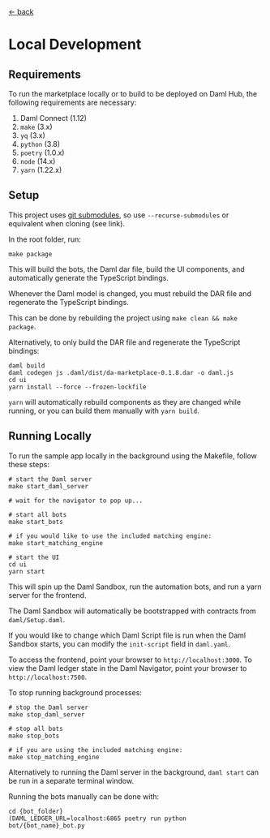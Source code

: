 [← back](../README.md)

# Local Development

## Requirements

To run the marketplace locally or to build to be deployed on Daml Hub, the following requirements are necessary:

1. Daml Connect (1.12)
2. `make` (3.x)
3. `yq` (3.x)
4. `python` (3.8)
5. `poetry` (1.0.x)
6. `node` (14.x)
7. `yarn` (1.22.x)

## Setup

This project uses [git submodules](https://git-scm.com/book/en/v2/Git-Tools-Submodules), so use `--recurse-submodules` or equivalent when cloning (see link).

In the root folder, run:

```
make package
```

This will build the bots, the Daml dar file, build the UI components, and automatically generate the TypeScript bindings.

Whenever the Daml model is changed, you must rebuild the DAR file and regenerate the TypeScript bindings.

This can be done by rebuilding the project using `make clean && make package`.

Alternatively, to only build the DAR file and regenerate the TypeScript bindings:

```
daml build
daml codegen js .daml/dist/da-marketplace-0.1.8.dar -o daml.js
cd ui
yarn install --force --frozen-lockfile
```

`yarn` will automatically rebuild components as they are changed while running, or you can build them manually with `yarn build`.

## Running Locally

To run the sample app locally in the background using the Makefile, follow these steps:

```
# start the Daml server
make start_daml_server

# wait for the navigator to pop up...

# start all bots
make start_bots

# if you would like to use the included matching engine:
make start_matching_engine

# start the UI
cd ui
yarn start
```

This will spin up the Daml Sandbox, run the automation bots, and run a yarn server for the frontend.

The Daml Sandbox will automatically be bootstrapped with contracts from `daml/Setup.daml`.

If you would like to change which Daml Script file is run when the Daml Sandbox starts, you can modify the `init-script` field in `daml.yaml`.

To access the frontend, point your browser to `http://localhost:3000`. To view the Daml ledger state in the Daml Navigator, point your browser to `http://localhost:7500`.

To stop running background processes:

```
# stop the Daml server
make stop_daml_server

# stop all bots
make stop_bots

# if you are using the included matching engine:
make stop_matching_engine
```

Alternatively to running the Daml server in the background, `daml start` can be run in a separate terminal window.

Running the bots manually can be done with:

```
cd {bot_folder}
(DAML_LEDGER_URL=localhost:6865 poetry run python bot/{bot_name}_bot.py
```
